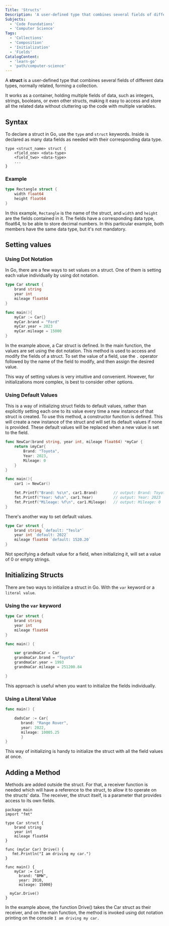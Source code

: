```yaml
---
Title: 'Structs'
Description: 'A user-defined type that combines several fields of different data types, but related, forming a collection.'
Subjects:
  - 'Code Foundations'
  - 'Computer Science'
Tags:
  - 'Collections'
  - 'Composition'
  - 'Initialization'
  - 'Fields'
CatalogContent:
  - 'learn-go'
  - 'path/computer-science'
---
```


A **struct** is a user-defined type that combines several fields of different data types, normally related, forming a
collection.

It works as a container, holding multiple fields of data, such as integers, strings, booleans, or even other structs,
making it easy to access and store all the related data without cluttering up the code with multiple variables.

## Syntax

To declare a struct in Go, use the `type` and `struct` keywords. Inside is declared as many data fields as needed with
their corresponding data type.

```pseudo
type <struct_name> struct {
    <field_one> <data-type>
    <field_two> <data-type>
    ...
}
```

### Example

```go
type Rectangle struct {
    width float64
    height float64
}
```

In this example, `Rectangle` is the name of the struct, and `width` and `height` are the fields contained in it. The fields
have a corresponding data type, float64, to be able to store decimal numbers.
In this particular example, both members have the same data type, but it's not mandatory.

## Setting values

### Using Dot Notation

In Go, there are a few ways to set values on a struct. One of them is setting each value individually by using dot notation.

```go
type Car struct {
    brand string
    year int
    mileage float64
}

func main(){
    myCar := Car{}
    myCar.brand = "Ford"
    myCar.year = 2023
    myCar.mileage = 15000
}
```

In the example above, a Car struct is defined. In the main function, the values are set using the dot notation.
This method is used to access and modify the fields of a struct. To set the value of a field, use the `.` operator followed
by the name of the field to modify, and then assign the desired value.

This way of setting values is very intuitive and convenient. However, for initializations more complex, is best to consider
other options.

### Using Default Values

This is a way of initializing struct fields to default values, rather than explicitly setting each one to its value every
time a new instance of that struct is created.
To use this method, a constructor function is defined. This will create a new instance of the struct and will set its
default values if none is provided.
These default values will be replaced when a new value is set to the field.

```go
func NewCar(brand string, year int, mileage float64) *myCar {
    return &myCar{
        Brand: "Toyota",
        Year: 2023,
        Mileage: 0
    }
}

func main(){
    car1 := NewCar()

    fmt.Printf("Brand: %s\n", car1.Brand)       // output: Brand: Toyota
    fmt.Printf("Year: %d\n", car1.Year)         // output: Year: 2023
    fmt.Printf("Mileage: %f\n", car1.Mileage)   // output: Mileage: 0
}
```

There's another way to set default values.

```go
type Car struct {
    brand string `default: "Tesla"`
    year int `default: 2022`
    mileage float64 `default: 1520.20`
}
```

Not specifying a default value for a field, when initializing it, will set a value of 0 or empty strings.

## Initializing Structs

There are two ways to initialize a struct in Go. With the `var` keyword or a `literal value`.

### Using the `var` keyword

```go
type Car struct {
    brand string
    year int
    mileage float64
}

func main() {

    var grandmaCar = Car
    grandmaCar.brand = "Toyota"
    grandmaCar.year = 1993
    grandmaCar.mileage = 251200.84

}
```

This approach is useful when you want to initialize the fields individually.

### Using a Literal Value

```go
func main() {

    dadsCar := Car{
       brand: "Range Rover",
       year: 2022,
       mileage: 10005.25
       }
}
```

This way of initializing is handy to initialize the struct with all the field values at once.

## Adding a Method

Methods are added outside the struct. For that, a receiver function is needed which will have a reference to the struct,
to allow it to operate on the structs' data. The receiver, the struct itself, is a parameter that provides access to its own fields.

```codebyte/golang
package main
import "fmt"

type Car struct {
    brand string
    year int
    mileage float64
}

func (myCar Car) Drive() {
   fmt.Println("I am driving my car.")
}

func main() {
    myCar := Car{
      brand: "BMW",
      year: 2010,
      mileage: 15000}

  myCar.Drive()
}
```

In the example above, the function Drive() takes the Car struct as their receiver, and on the main function, the method is invoked using dot notation printing on the console `I am driving my car.`
